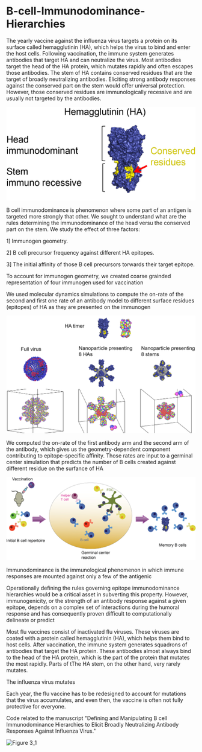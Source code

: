 # B-cell-Immunodominance-Hierarchies



The yearly vaccine against the influenza virus targets a protein on its surface called hemagglutinin (HA), which helps the virus to bind and enter the host cells. Following vaccination, the immune system generates antibodies that target HA and can neutralize the virus. Most antibodies target the head of the HA protein, which mutates rapidly and often escapes those antibodies. The stem of HA contains conserved residues that are the target of broadly neutralizing antibodies. Eliciting strong antibody responses against the conserved part on the stem would offer universal protection. However, those conserved residues are immunologically recessive and are usually not targeted by the antibodies.

![](/Images/HA_2.jpg)

B cell immunodominance is phenomenon where some part of an antigen is targeted more strongly that other. We sought to understand what are the rules determining the immunodominance of the head versu the conserved part on the stem. We study the effect of three factors:

1] Immunogen geometry.

2] B cell precursor frequency against different HA epitopes.

3] The initial affinity of those B cell precursors torwards their target epitope.

To account for immunogen geometry, we created coarse grainded representation of four immunogen used for vaccination


We used molecular dynamics simulations to compute the on-rate of the second and first one rate of an antibody model to different surface residues (epitopes) of HA as they are presented on the immunogen


![](/Images/NP_1.jpg)

We computed the on-rate of the first antibody arm and the second arm of the antibody, which gives us the geometry-dependent component contributing to epitope-specific affinity. Those rates are input to a germinal center simulation that predicts the number of B cells created against different residue on the surfance of HA

![](/Images/GC_scheme_1.jpg)

Immunodominance is the immunological phenomenon in which immune responses are mounted against only a few of the antigenic

Operationally defining the rules governing epitope immunodominance hierarchies would be a critical asset in subverting this property. However, immunogenicity, or the strength of an antibody response against a given epitope, depends on a complex set of interactions during the humoral response and has consequently proven difficult to computationally delineate or predict 

Most flu vaccines consist of inactivated flu viruses. These viruses are coated with a protein called hemagglutinin (HA), which helps them bind to host cells. After vaccination, the immune system generates squadrons of antibodies that target the HA protein. These antibodies almost always bind to the head of the HA protein, which is the part of the protein that mutates the most rapidly. Parts of tThe HA stem, on the other hand, very rarely mutates. 

The influenza virus mutates

Each year, the flu vaccine has to be redesigned to account for mutations that the virus accumulates, and even then, the vaccine is often not fully protective for everyone. 

Code related to the manuscript "Defining and Manipulating B cell Immunodominance Hierarchies to Elicit Broadly Neutralizing Antibody Responses Against Influenza Virus."





![Figure 3_1](https://user-images.githubusercontent.com/17319617/94994644-eca56f00-0566-11eb-80f5-99b37c90b9f5.jpg)

